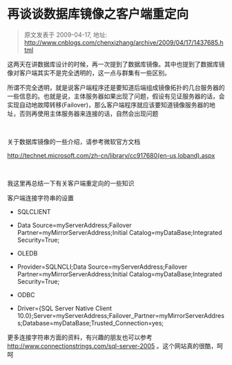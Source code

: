 # 再谈谈数据库镜像之客户端重定向 
> 原文发表于 2009-04-17, 地址: http://www.cnblogs.com/chenxizhang/archive/2009/04/17/1437685.html 


这两天在讲数据库设计的时候，再一次提到了数据库镜像。其中也提到了数据库镜像对客户端其实不是完全透明的，这一点与群集有一些区别。

 所谓不完全透明，就是说客户端程序还是要知道后端组成镜像拓扑的几台服务器的一些信息的。也就是说，主体服务器如果出现了问题，假设有见证服务器的话，会实现自动地故障转移(Failover)，那么客户端程序就应该要知道镜像服务器的地址，否则再使用主体服务器来连接的话，自然会出现问题

  

 关于数据库镜像的一些介绍，请参考微软官方文档

 <http://technet.microsoft.com/zh-cn/library/cc917680(en-us,loband).aspx>

  

 我这里再总结一下有关客户端重定向的一些知识

 客户端连接字符串的设置

 + SQLCLIENT
- Data Source=myServerAddress;Failover Partner=myMirrorServerAddress;Initial Catalog=myDataBase;Integrated Security=True;

+ OLEDB
- Provider=SQLNCLI;Data Source=myServerAddress;Failover Partner=myMirrorServerAddress;Initial Catalog=myDataBase;Integrated Security=True;

+ ODBC
- Driver={SQL Server Native Client 10.0};Server=myServerAddress;Failover\_Partner=myMirrorServerAddress;Database=myDataBase;Trusted\_Connection=yes;

 更多连接字符串方面的资料，有兴趣的朋友也可以参考<http://www.connectionstrings.com/sql-server-2005> 。这个网站真的很酷，呵呵


